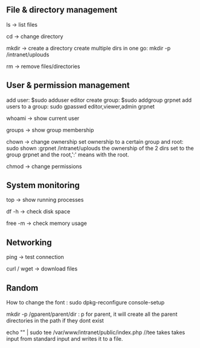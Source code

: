 ## File & directory management

ls → list files

cd → change directory

mkdir → create a directory
create multiple dirs in one go:  mkdir -p /intranet/uplouds

rm → remove files/directories

## User & permission management
add user:    $sudo adduser editor
create group:  $sudo addgroup grpnet
add users to a group:   sudo gpasswd editor,viewer,admin grpnet

whoami → show current user

groups → show group membership

chown → change ownership
set ownership to a certain group and root: sudo shown :grpnet /intranet/uplouds  the ownership of the 2 dirs set to the group grpnet and the root,':' means with the root.

chmod → change permissions

## System monitoring

top → show running processes

df -h → check disk space

free -m → check memory usage

## Networking

ping → test connection

curl / wget → download files


## Random 

How to change the font : sudo dpkg-reconfigure console-setup

mkdir -p /gparent/parent/dir : p for parent, it will create all the parent directories in the path if they dont exist 

echo "<?php phpinfo(); ?>" | sudo tee /var/www/intranet/public/index.php   //tee takes takes input from standard input and writes it to a file. 
